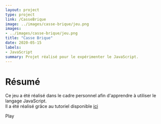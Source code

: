 ```yaml
---
layout: project
type: project
link: /CasseBrique
image: ../images/casse-brique/jeu.png
images:
- ../images/casse-brique/jeu.png
title: "Casse Brique"
date: 2020-05-15
labels:
- JavaScript
summary: Projet réalisé pour le expérimenter le JavaScript.
---
```


# Résumé

Ce jeu a été réalisé dans le cadre personnel afin d'apprendre à utiliser le langage JavaScript.  
Il a été réalisé grâce au tutoriel disponible [ici](https://developer.mozilla.org/en-US/docs/Games/Tutorials/2D_Breakout_game_pure_JavaScript)

<div class="invmobile">
  <canvas id="myCanvas" width="480" height="320"></canvas>

  <div class="ui grid">
    <div style="margin: 0 auto; margin-top: 1em; margin-bottom: 1em">
      <div class="ui button" onclick="draw()" style="margin-top: 1em">Play</div>
    </div>
  </div>

  <script type="text/javascript" src="{{ site.url }}/js/casse-brique.js"></script>
</div>
